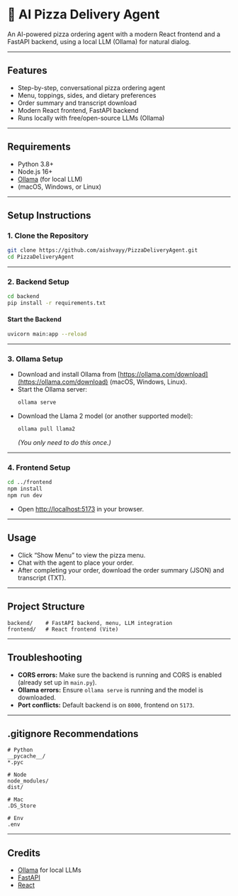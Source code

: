 # 🍕 AI Pizza Delivery Agent

An AI-powered pizza ordering agent with a modern React frontend and a FastAPI backend, using a local LLM (Ollama) for natural dialog.

---

## Features

- Step-by-step, conversational pizza ordering agent
- Menu, toppings, sides, and dietary preferences
- Order summary and transcript download
- Modern React frontend, FastAPI backend
- Runs locally with free/open-source LLMs (Ollama)

---

## Requirements

- Python 3.8+
- Node.js 16+
- [Ollama](https://ollama.com/) (for local LLM)
- (macOS, Windows, or Linux)

---

## Setup Instructions

### 1. **Clone the Repository**

```bash
git clone https://github.com/aishvayy/PizzaDeliveryAgent.git
cd PizzaDeliveryAgent
```

---

### 2. **Backend Setup**

```bash
cd backend
pip install -r requirements.txt
```

#### **Start the Backend**

```bash
uvicorn main:app --reload
```

---

### 3. **Ollama Setup**

- Download and install Ollama from [https://ollama.com/download](https://ollama.com/download) (macOS, Windows, Linux).
- Start the Ollama server:
  ```bash
  ollama serve
  ```
- Download the Llama 2 model (or another supported model):
  ```bash
  ollama pull llama2
  ```
  *(You only need to do this once.)*

---

### 4. **Frontend Setup**

```bash
cd ../frontend
npm install
npm run dev
```

- Open [http://localhost:5173](http://localhost:5173) in your browser.

---

## Usage

- Click “Show Menu” to view the pizza menu.
- Chat with the agent to place your order.
- After completing your order, download the order summary (JSON) and transcript (TXT).

---

## Project Structure

```
backend/    # FastAPI backend, menu, LLM integration
frontend/   # React frontend (Vite)
```

---

## Troubleshooting

- **CORS errors:** Make sure the backend is running and CORS is enabled (already set up in `main.py`).
- **Ollama errors:** Ensure `ollama serve` is running and the model is downloaded.
- **Port conflicts:** Default backend is on `8000`, frontend on `5173`.

---

## .gitignore Recommendations

```
# Python
__pycache__/
*.pyc

# Node
node_modules/
dist/

# Mac
.DS_Store

# Env
.env
```

---

## Credits

- [Ollama](https://ollama.com/) for local LLMs
- [FastAPI](https://fastapi.tiangolo.com/)
- [React](https://react.dev/) 
